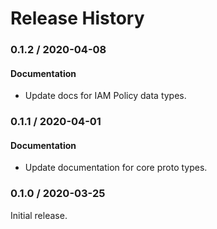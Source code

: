 # Release History

### 0.1.2 / 2020-04-08

#### Documentation

* Update docs for IAM Policy data types.

### 0.1.1 / 2020-04-01

#### Documentation

* Update documentation for core proto types.

### 0.1.0 / 2020-03-25

Initial release.
